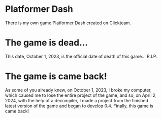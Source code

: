 # Platformer Dash
There is my own game Platformer Dash created on Clickteam.
# The game is dead...
This date, October 1, 2023, is the official date of death of this game... R.I.P.
# The game is came back!
As some of you already knew, on October 1, 2023, I broke my computer, which caused me to lose the entire project of the game, and so, on April 2, 2024, with the help of a decompiler, I made a project from the finished latest version of the game and began to develop 0.4. Finally, this game is came back!